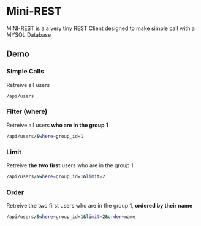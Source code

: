 # Mini-REST

MINI-REST is a a very tiny REST Client designed to make simple call with a MYSQL Database

## Demo

  ### Simple Calls
  Retreive all users
  ```sh
  /api/users
  ```
  
### Filter (where)
  Retreive all users **who are in the group 1**
  ```sh
  /api/users/&where=group_id=1
  ```
### Limit
  Retreive **the two first** users who are in the group 1
  ```sh
  /api/users/&where=group_id=1&limit=2
  ```
 ### Order
  Retreive the two first users who are in the group 1, **ordered by their name**
  ```sh
  /api/users/&where=group_id=1&limit=2&order=name
  ```
